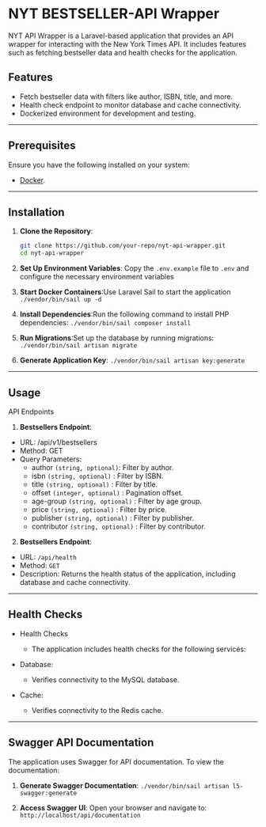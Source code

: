 # NYT BESTSELLER-API Wrapper
NYT API Wrapper is a Laravel-based application that provides an API wrapper for interacting with the New York Times API. It includes features such as fetching bestseller data and health checks for the application.

## Features

- Fetch bestseller data with filters like author, ISBN, title, and more.
- Health check endpoint to monitor database and cache connectivity.
- Dockerized environment for development and testing.
-----
## Prerequisites

Ensure you have the following installed on your system:
- [Docker](https://www.docker.com/).

-----

## Installation

1. **Clone the Repository**:
   ```bash
   git clone https://github.com/your-repo/nyt-api-wrapper.git
   cd nyt-api-wrapper

2. **Set Up Environment Variables**: Copy the `.env.example` file to `.env` and configure the necessary environment variables

3. **Start Docker Containers**:Use Laravel Sail to start the application ` ./vendor/bin/sail up -d `

4. **Install Dependencies**:Run the following command to install PHP dependencies: ` ./vendor/bin/sail composer install `

5. **Run Migrations**:Set up the database by running migrations: ` ./vendor/bin/sail artisan migrate `

6. **Generate Application Key**: ` ./vendor/bin/sail artisan key:generate `

-----

## Usage
API Endpoints

1. **Bestsellers Endpoint**:
- URL: /api/v1/bestsellers
- Method: GET
- Query Parameters:
    - author ` (string, optional) `: Filter by author.
    - isbn ` (string, optional) ` : Filter by ISBN.
    - title ` (string, optional) ` : Filter by title.
    - offset ` (integer, optional) ` : Pagination offset.
    - age-group ` (string, optional) ` : Filter by age group.
    - price ` (string, optional) ` : Filter by price.
    - publisher ` (string, optional) ` : Filter by publisher.
    - contributor ` (string, optional) ` : Filter by contributor.

2. **Bestsellers Endpoint**:
- URL: ` /api/health `
- Method: ` GET `
- Description: Returns the health status of the application, including database and cache connectivity.

-----

## Health Checks
- Health Checks
    - The application includes health checks for the following services:

- Database:
    - Verifies connectivity to the MySQL database.

- Cache:
    - Verifies connectivity to the Redis cache.

-----

## Swagger API Documentation
The application uses Swagger for API documentation. To view the documentation:

1. **Generate Swagger Documentation**:
` ./vendor/bin/sail artisan l5-swagger:generate `

2. **Access Swagger UI**: Open your browser and navigate to: 
` http://localhost/api/documentation `


